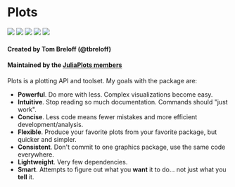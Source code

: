 # Plots

[travis-img]: https://img.shields.io/travis/JuliaPlots/Plots.jl?logo=travis
[travis-url]: https://travis-ci.org/JuliaPlots/Plots.jl

[appveyor-img]: https://ci.appveyor.com/api/projects/status/github/juliaplots/plots.jl?branch=master&svg=true
[appveyor-url]: https://ci.appveyor.com/project/mkborregaard/plots-jl

[pkgeval-img]: https://juliaci.github.io/NanosoldierReports/pkgeval_badges/P/Plots.svg
[pkgeval-url]: https://juliaci.github.io/NanosoldierReports/pkgeval_badges/report.html

[gitter-img]: https://badges.gitter.im/tbreloff/Plots.jl.svg
[gitter-url]: https://gitter.im/tbreloff/Plots.jl?utm_source=badge&utm_medium=badge&utm_campaign=pr-badge&utm_content=badge

[docs-img]: https://img.shields.io/badge/docs-stable-blue.svg
[docs-url]: http://docs.juliaplots.org/latest/

[![][travis-img]](travis-url)
[![][appveyor-img]](appveyor-url)
[![][pkgeval-img]][pkgeval-url]
[![][gitter-img]][gitter-url]
[![][docs-img]][docs-url]

#### Created by Tom Breloff (@tbreloff)

#### Maintained by the [JuliaPlots members](https://github.com/orgs/JuliaPlots/people)

Plots is a plotting API and toolset.  My goals with the package are:

- **Powerful**.  Do more with less.  Complex visualizations become easy.
- **Intuitive**.  Stop reading so much documentation.  Commands should "just work".
- **Concise**.  Less code means fewer mistakes and more efficient development/analysis.
- **Flexible**.  Produce your favorite plots from your favorite package, but quicker and simpler.
- **Consistent**.  Don't commit to one graphics package, use the same code everywhere.
- **Lightweight**.  Very few dependencies.
- **Smart**. Attempts to figure out what you **want** it to do... not just what you **tell** it.

